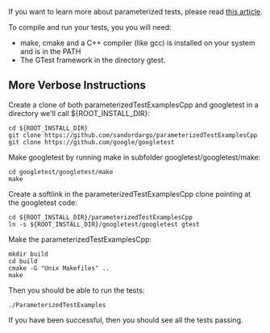 If you want to learn more about parameterized tests, please read [this article](http://sandordargo.com/blog/2019/04/24/parameterized-testing-with-gtest).

To compile and run your tests, you you will need:
  - make, cmake and a C++ compiler (like gcc) is installed on your system and is in the PATH
  - The GTest framework in the directory gtest.


More Verbose Instructions
-------------------------

Create a clone of both parameterizedTestExamplesCpp and googletest in a directory we'll call ${ROOT_INSTALL_DIR}:

    cd ${ROOT_INSTALL_DIR}
    git clone https://github.com/sandordargo/parameterizedTestExamplesCpp
    git clone https://github.com/google/googletest

Make googletest by running make in subfolder googletest/googletest/make:

    cd googletest/googletest/make
    make

Create a softlink in the parameterizedTestExamplesCpp clone pointing at the googletest code:

    cd ${ROOT_INSTALL_DIR}/parameterizedTestExamplesCpp
    ln -s ${ROOT_INSTALL_DIR}/googletest/googletest gtest

Make the parameterizedTestExamplesCpp:

    mkdir build
    cd build
    cmake -G "Unix Makefiles" ..
    make

Then you should be able to run the tests:

    ./ParameterizedTestExamples

If you have been successful, then you should see all the tests passing.
